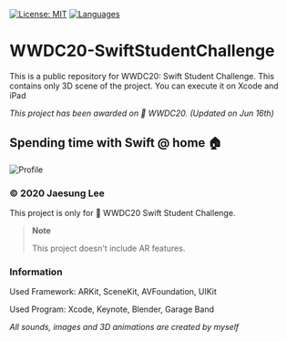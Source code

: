 [![License: MIT](https://img.shields.io/badge/License-MIT-yellow.svg)](https://github.com/jaesung-wwdc/WWDC20-SwiftStudentChallenge/blob/master/LICENSE)  [![Languages](https://img.shields.io/badge/language-swift-blue.svg)](https://github.com/jaesung-wwdc/WWDC20-SwiftStudentChallenge)

# WWDC20-SwiftStudentChallenge
This is a public repository for WWDC20: Swift Student Challenge. This contains only 3D scene of the project. You can execute it on Xcode and iPad

*This project has been awarded on  WWDC20. (Updated on Jun 16th)*

## Spending time with Swift @ home 🏠

![Profile](https://github.com/jaesung-wwdc/WWDC20-SwiftStudentChallenge/blob/master/Taekwondo%40Home/Profile.PNG)

### © 2020 Jaesung Lee

This project is only for  WWDC20 Swift Student Challenge.

> **Note**
>
> This project doesn't include AR features.

### Information

Used Framework: ARKit, SceneKit, AVFoundation, UIKit

Used Program: Xcode, Keynote, Blender, Garage Band

*All sounds, images and 3D animations are created by myself*



